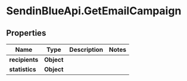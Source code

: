 # SendinBlueApi.GetEmailCampaign

## Properties
Name | Type | Description | Notes
------------ | ------------- | ------------- | -------------
**recipients** | **Object** |  | 
**statistics** | **Object** |  | 


